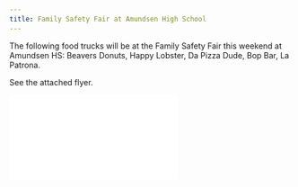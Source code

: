 ```yaml
---
title: Family Safety Fair at Amundsen High School
---
```


The following food trucks will be at the Family Safety Fair this weekend at Amundsen HS: Beavers Donuts, Happy Lobster, Da Pizza Dude, Bop Bar, La Patrona. 
 
See the attached flyer.

![Family Safety Fair](/assets/safetyfair.pdf)
